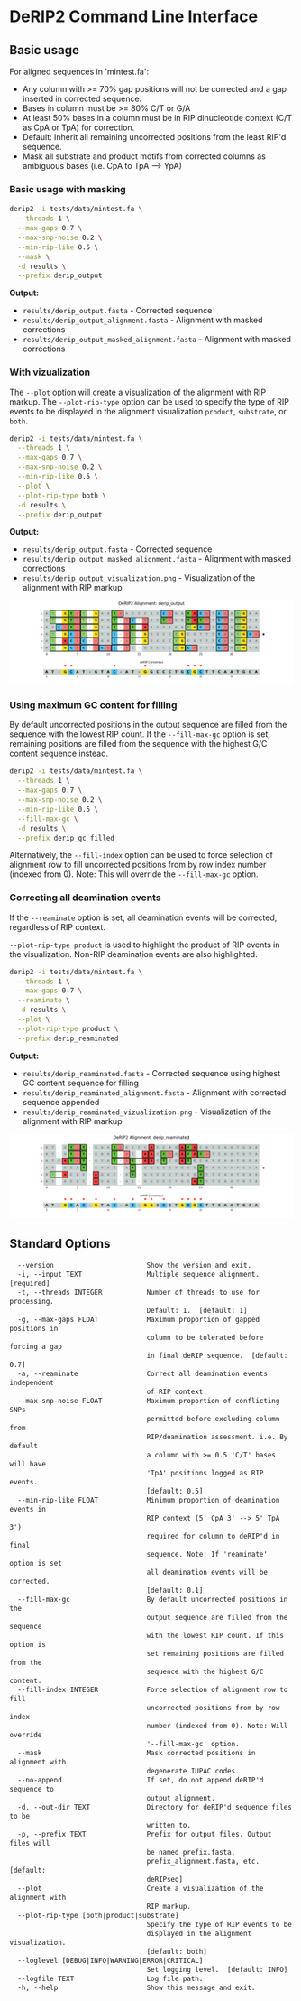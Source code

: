 # DeRIP2 Command Line Interface

## Basic usage

For aligned sequences in 'mintest.fa':

- Any column with >= 70% gap positions will not be corrected and a gap inserted in corrected sequence.
- Bases in column must be >= 80% C/T or G/A
- At least 50% bases in a column must be in RIP dinucleotide context (C/T as CpA or TpA) for correction.
- Default: Inherit all remaining uncorrected positions from the least RIP'd sequence.
- Mask all substrate and product motifs from corrected columns as ambiguous bases (i.e. CpA to TpA --> YpA)

### Basic usage with masking

```bash
derip2 -i tests/data/mintest.fa \
  --threads 1 \
  --max-gaps 0.7 \
  --max-snp-noise 0.2 \
  --min-rip-like 0.5 \
  --mask \
  -d results \
  --prefix derip_output
```

**Output:**

- `results/derip_output.fasta` - Corrected sequence
- `results/derip_output_alignment.fasta` - Alignment with masked corrections
- `results/derip_output_masked_alignment.fasta` - Alignment with masked corrections

### With vizualization

The `--plot` option will create a visualization of the alignment with RIP markup. The `--plot-rip-type` option can be used to specify the type of RIP events to be displayed in the alignment visualization `product`, `substrate`, or `both`.

```bash
derip2 -i tests/data/mintest.fa \
  --threads 1 \
  --max-gaps 0.7 \
  --max-snp-noise 0.2 \
  --min-rip-like 0.5 \
  --plot \
  --plot-rip-type both \
  -d results \
  --prefix derip_output
```

**Output:**

- `results/derip_output.fasta` - Corrected sequence
- `results/derip_output_masked_alignment.fasta` - Alignment with masked corrections
- `results/derip_output_visualization.png` - Visualization of the alignment with RIP markup

![Visualization of the alignment with RIP markup](https://raw.githubusercontent.com/Adamtaranto/deRIP2/main/docs/img/derip_output_visualization.png)

### Using maximum GC content for filling

By default uncorrected positions in the output sequence are filled from the sequence with the lowest RIP count. If the `--fill-max-gc` option is set, remaining positions are filled from the sequence with the highest G/C content sequence instead.

```bash
derip2 -i tests/data/mintest.fa \
  --threads 1 \
  --max-gaps 0.7 \
  --max-snp-noise 0.2 \
  --min-rip-like 0.5 \
  --fill-max-gc \
  -d results \
  --prefix derip_gc_filled
```

Alternatively, the `--fill-index` option can be used to force selection of alignment row to fill uncorrected positions from by row index number (indexed from 0). Note: This will override the `--fill-max-gc` option.

### Correcting all deamination events

If the `--reaminate` option is set, all deamination events will be corrected, regardless of RIP context.

`--plot-rip-type product` is used to highlight the product of RIP events in the visualization.
Non-RIP deamination events are also highlighted.

```bash
derip2 -i tests/data/mintest.fa \
  --threads 1 \
  --max-gaps 0.7 \
  --reaminate \
  -d results \
  --plot \
  --plot-rip-type product \
  --prefix derip_reaminated
```

**Output:**

- `results/derip_reaminated.fasta` - Corrected sequence using highest GC content sequence for filling
- `results/derip_reaminated_alignment.fasta` - Alignment with corrected sequence appended
- `results/derip_reaminated_vizualization.png` - Visualization of the alignment with RIP markup

![Visualization of the alignment with RIP markup](https://raw.githubusercontent.com/Adamtaranto/deRIP2/main/docs/img/derip_reaminated_visualization.png)

## Standard Options

```code
  --version                       Show the version and exit.
  -i, --input TEXT                Multiple sequence alignment.  [required]
  -t, --threads INTEGER           Number of threads to use for processing.
                                  Default: 1.  [default: 1]
  -g, --max-gaps FLOAT            Maximum proportion of gapped positions in
                                  column to be tolerated before forcing a gap
                                  in final deRIP sequence.  [default: 0.7]
  -a, --reaminate                 Correct all deamination events independent
                                  of RIP context.
  --max-snp-noise FLOAT           Maximum proportion of conflicting SNPs
                                  permitted before excluding column from
                                  RIP/deamination assessment. i.e. By default
                                  a column with >= 0.5 'C/T' bases will have
                                  'TpA' positions logged as RIP events.
                                  [default: 0.5]
  --min-rip-like FLOAT            Minimum proportion of deamination events in
                                  RIP context (5' CpA 3' --> 5' TpA 3')
                                  required for column to deRIP'd in final
                                  sequence. Note: If 'reaminate' option is set
                                  all deamination events will be corrected.
                                  [default: 0.1]
  --fill-max-gc                   By default uncorrected positions in the
                                  output sequence are filled from the sequence
                                  with the lowest RIP count. If this option is
                                  set remaining positions are filled from the
                                  sequence with the highest G/C content.
  --fill-index INTEGER            Force selection of alignment row to fill
                                  uncorrected positions from by row index
                                  number (indexed from 0). Note: Will override
                                  '--fill-max-gc' option.
  --mask                          Mask corrected positions in alignment with
                                  degenerate IUPAC codes.
  --no-append                     If set, do not append deRIP'd sequence to
                                  output alignment.
  -d, --out-dir TEXT              Directory for deRIP'd sequence files to be
                                  written to.
  -p, --prefix TEXT               Prefix for output files. Output files will
                                  be named prefix.fasta,
                                  prefix_alignment.fasta, etc.  [default:
                                  deRIPseq]
  --plot                          Create a visualization of the alignment with
                                  RIP markup.
  --plot-rip-type [both|product|substrate]
                                  Specify the type of RIP events to be
                                  displayed in the alignment visualization.
                                  [default: both]
  --loglevel [DEBUG|INFO|WARNING|ERROR|CRITICAL]
                                  Set logging level.  [default: INFO]
  --logfile TEXT                  Log file path.
  -h, --help                      Show this message and exit.
```
